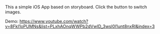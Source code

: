 This a simple iOS App based on storyboard.
Click the button to switch images.

Demo: https://www.youtube.com/watch?v=8FkI1oPUMNs&list=PLxhAOnqWWPb2dVwID_3wsl0l1unt8nxRl&index=3
